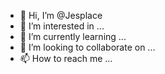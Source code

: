 - 👋 Hi, I’m @Jesplace
- 👀 I’m interested in ...
- 🌱 I’m currently learning ...
- 💞️ I’m looking to collaborate on ...
- 📫 How to reach me ...

<!---
Jesplace/Jesplace is a ✨ special ✨ repository because its `README.md` (this file) appears on your GitHub profile.
You can click the Preview link to take a look at your changes.
--->
